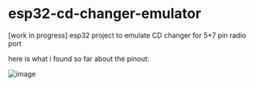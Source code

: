 # esp32-cd-changer-emulator
[work in progress] esp32 project to emulate CD changer for 5+7 pin radio port


here is what i found so far about the pinout:

![image](https://github.com/user-attachments/assets/20a8fe01-558d-4ed4-af52-9cb39427c3ff)



